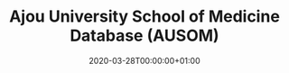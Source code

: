 ---
title: "Ajou University School of Medicine Database (AUSOM)"
subtitle: ""
summary: "A teaching university hospitals in Gyeonggi province, South Korea. This DB does not have Covid-19 case. One of FEEDER-NET member"
owner:
    organisation: "Ajou University"
    lead: "Jimyunk Park/Chungsoo Kim"
    alternate: "Seng Chan You, Seongwon Lee"
country: "South Korea"
type: "General practice electronic health records"
omop: "CDM v5.3"
dbms: "Postgres"
patient_count: "3.1m"
has_covid: "N"
first_time: "No"
data_history: "1996-2018"
references: [""]

authors: 
    - "Jimyunk Park"
    - "Chungsoo Kim"
tags: []
categories: ["dataset"]
date: 2020-03-28T00:00:00+01:00
lastmod: 2020-03-28T00:00:00+01:00
featured: false
draft: true

links:
    - icon: globe
      icon_pack: fas
      name: More information
      url: ""
image:
      placement: 1
      caption: ""
      focal_point: ""
      preview_only: false
      alt_text: ""
projects: []
---
